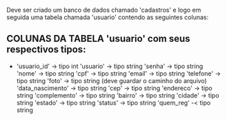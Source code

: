 <p> Deve ser criado um banco de dados chamado 'cadastros' e logo em seguida uma tabela chamada 'usuario' contendo as seguintes colunas: </p>

## COLUNAS DA TABELA 'usuario' com seus respectivos tipos:
- 'usuario_id' -> tipo int
  'usuario' -> tipo string
  'senha' -> tipo string
  'nome' -> tipo string
  'cpf' -> tipo string
  'email' -> tipo string
  'telefone' -> tipo string
  'foto' -> tipo string (deve guardar o caminho do arquivo)
  'data_nascimento' -> tipo string
  'cep' -> tipo string
  'endereco' -> tipo string
  'complemento' -> tipo string
  'bairro' -> tipo string
  'cidade' -> tipo string
  'estado' -> tipo string
  'status' -> tipo string
  'quem_reg' -< tipo string
